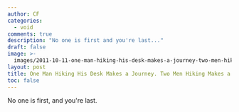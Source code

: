```yaml
---
author: CF
categories:
  - void
comments: true
description: "No one is first and you're last..."
draft: false
image: >-
  images/2011-10-11-one-man-hiking-his-desk-makes-a-journey-two-men-hiking-makes-a-race.jpg
layout: post
title: One Man Hiking His Desk Makes a Journey. Two Men Hiking Makes a Race.
toc: false
---
```

    
No one is first, and you're last.    

